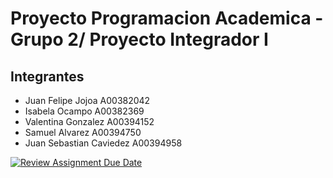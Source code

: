 # Proyecto Programacion Academica - Grupo 2/ Proyecto Integrador I
## Integrantes

- Juan Felipe Jojoa A00382042
- Isabela Ocampo A00382369
- Valentina Gonzalez A00394152
- Samuel Alvarez A00394750
- Juan Sebastian Caviedez A00394958


[![Review Assignment Due Date](https://classroom.github.com/assets/deadline-readme-button-24ddc0f5d75046c5622901739e7c5dd533143b0c8e959d652212380cedb1ea36.svg)](https://classroom.github.com/a/mxgxu2b2)
